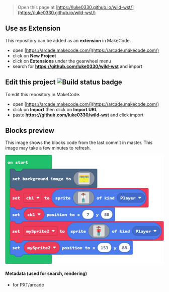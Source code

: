  


> Open this page at [https://luke0330.github.io/wild-wst/](https://luke0330.github.io/wild-wst/)

## Use as Extension

This repository can be added as an **extension** in MakeCode.

* open [https://arcade.makecode.com/](https://arcade.makecode.com/)
* click on **New Project**
* click on **Extensions** under the gearwheel menu
* search for **https://github.com/luke0330/wild-wst** and import

## Edit this project ![Build status badge](https://github.com/luke0330/wild-wst/workflows/MakeCode/badge.svg)

To edit this repository in MakeCode.

* open [https://arcade.makecode.com/](https://arcade.makecode.com/)
* click on **Import** then click on **Import URL**
* paste **https://github.com/luke0330/wild-wst** and click import

## Blocks preview

This image shows the blocks code from the last commit in master.
This image may take a few minutes to refresh.

![A rendered view of the blocks](https://github.com/luke0330/wild-wst/raw/master/.github/makecode/blocks.png)

#### Metadata (used for search, rendering)

* for PXT/arcade
<script src="https://makecode.com/gh-pages-embed.js"></script><script>makeCodeRender("{{ site.makecode.home_url }}", "{{ site.github.owner_name }}/{{ site.github.repository_name }}");</script>
